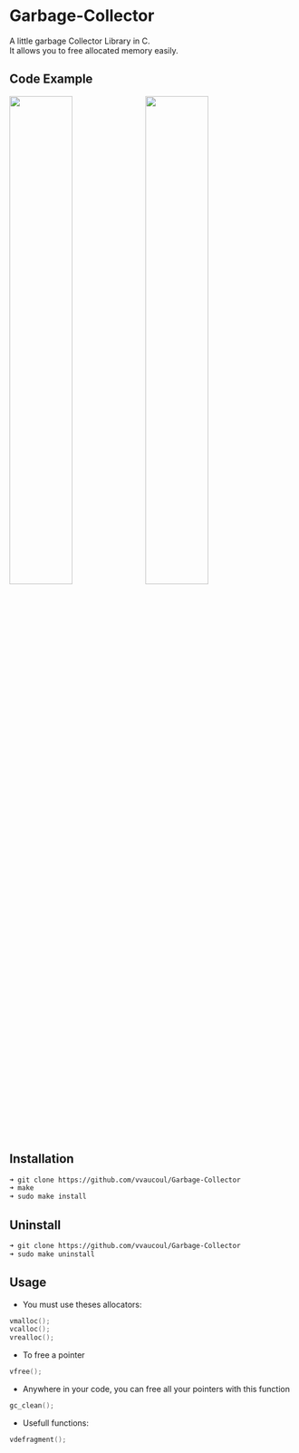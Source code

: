 # Garbage-Collector
A little garbage Collector Library in C. <br>
It allows you to free allocated memory easily.

## Code Example

<img align="left" src="https://user-images.githubusercontent.com/66129673/189103700-3e611866-8f0a-4eb6-8b22-72a5641784b6.png" width=47% height=47%>
<img src="https://user-images.githubusercontent.com/66129673/189104460-f736d7a9-f427-45e4-a1be-bab53cf89e21.png" width=47% height=47%>

## Installation

```sh
➜ git clone https://github.com/vvaucoul/Garbage-Collector
➜ make
➜ sudo make install
```

## Uninstall

```sh
➜ git clone https://github.com/vvaucoul/Garbage-Collector
➜ sudo make uninstall
```
## Usage

- You must use theses allocators:

```C
vmalloc();
vcalloc();
vrealloc();
```

- To free a pointer

```C
vfree();
```

- Anywhere in your code, you can free all your pointers with this function

```C
gc_clean();
```

- Usefull functions:

```C
vdefragment();
```

